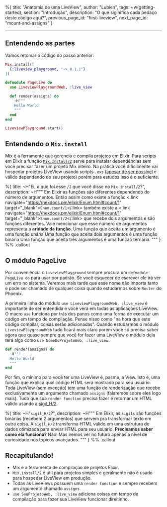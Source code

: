 %{
title: "Anatomia de uma LiveView",
author: "Lubien",
tags: ~w(getting-started),
section: "Introdução",
description: "O que siginifica cada pedaço deste código aqui?",
previous_page_id: "first-liveview",
next_page_id: "mount-and-assigns"
}

---

## Entendendo as partes

Vamos retomar o código do passo anterior:

```elixir
Mix.install([
  {:liveview_playground, "~> 0.1.1"}
])

defmodule PageLive do
  use LiveviewPlaygroundWeb, :live_view

  def render(assigns) do
    ~H"""
    Hello World
    """
  end
end

LiveviewPlayground.start()
```

## Entendendo o `Mix.install`

Mix é a ferramente que gerencia e compila projetos em Elixir. Para scripts em Elixir a função [`Mix.Install/2`](https://hexdocs.pm/mix/1.12.3/Mix.html#install/2) serve para instalar dependências sem você precisar fazer um projeto Mix inteiro. Na prática você dificilmente vai hospedar projetos LiveView usando scripts `.exs` ([apesar de ser possível](https://fly.io/phoenix-files/single-file-elixir-scripts/) e válido dependendo do seu projeto) porém para estudos isso é o suficiente.

%{
title: ~H"Ei, o que foi esse <code>/2</code> que você disse no <code>Mix.install/2</code>?",
description: ~H"""
Em Elixir as funções são diferentes dependendo do número de argumentos. Então assim como existe a função <.link navigate="https://hexdocs.pm/elixir/Enum.html#count/1" target="\_blank"><code>Enum.count/1</code></.link> também existe a <.link navigate="https://hexdocs.pm/elixir/Enum.html#count/1" target="\_blank"><code>Enum.count/2</code></.link> que recebe dois argumentos e são funções diferentes. Vale mencionar que esse número de argumentos representa a <strong class="text-black dark:text-white">aridade da função</strong>. Uma função que aceita um argumento é uma função unária Uma função que aceita dois argumentos é uma função binária Uma função que aceita três argumentos é uma função ternária.
"""
} %% .callout

## O módulo PageLive

Por conveniência o `LiveviewPlayground` sempre procura um `defmodule PageLive do` para usar por padrão. Se você esquecer de escrever ele irá ver um erro no sistema. Veremos mais tarde que esse nome não importa tanto e pode ser chamado de qualquer coisa quando estudarmos sobre `Router` do Phoenix.

A primeira linha do módulo `use LiveviewPlaygroundWeb, :live_view` é importante de ser entendida e você verá em todas as aplicações LiveView. O macro `use` funciona por trás dos panos como uma forma de executar um código em tempo de compilação. Pense nisso como "na hora que este código compilar, coisas serão adicionadas". Quando estudarmos o módulo `LiveviewPlaygroundWeb` tudo ficará mais claro porém você só precisa saber agora que quase sempre que você for fazer uma LiveView o módulo dela terá algo como `use NomeDoProjetoWeb, :live_view`.

```elixir
def render(assigns) do
  ~H"""
  Hello World
  """
end
```

Por fim, o mínimo para você ter uma LiveView é, pasme, a View. Isto é, uma função que explica qual código HTML será mostrado para seu usuário. Toda LiveView (sem exceção) tem uma função de renderização que recebe exclusivamente um argumento chamado `assigns` (falaremos sobre eles logo mais). Tudo que sua `render function` precisa fazer é retornar um HTML válido usando a [sigil_H/2](https://hexdocs.pm/phoenix_live_view/Phoenix.Component.html#sigil_H/2).

%{
title: ~H"<code>sigil_H/2</code>?",
description: ~H"""
Em Elixir, as <code>sigils</code> são funções binárias (recebem 2 argumentos) que servem pra transformar texto em outra coisa. A <code>sigil_H/2</code> transforma HTML válido em uma estrutura de dados otimizada para enviar HTML para seu usuário. <strong class="text-black dark:text-white">Precisamos saber como ela funciona?</strong> Não! Mas iremos ver no futuro apenas a nível de curiosidade nos tópicos avançados.
"""
} %% .callout

## Recapitulando!

- Mix é a ferramenta de compilação de projetos Elixir.
- `Mix.install/2` é útil para projetos simples e geralmente não é usado para hospedar LiveView em produção.
- Todas as LiveViews possuem uma `render function` e sempre recebem um argumento chamado `assigns`.
- `use SeuProjetoWeb, :live_view` adiciona coisas em tempo de compilação para fazer sua LiveView funcionar direitinho.
